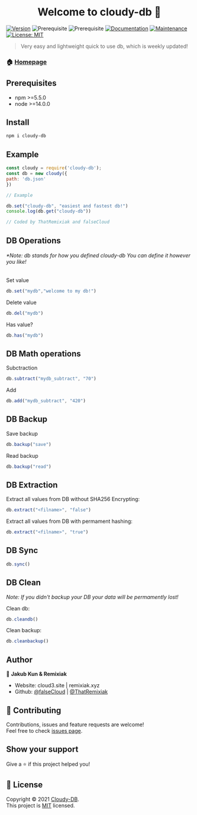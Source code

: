 <h1 align="center">Welcome to cloudy-db 👋</h1>

[![Version](https://img.shields.io/npm/v/cloudy-db.svg)](https://www.npmjs.com/package/cloudy-db)
![Prerequisite](https://img.shields.io/badge/npm-%3E%3D5.5.0-blue.svg)
![Prerequisite](https://img.shields.io/badge/node-%3E%3D14.0.0-blue.svg)
[![Documentation](https://img.shields.io/badge/documentation-yes-brightgreen.svg)](https://cloud3.site/)
[![Maintenance](https://img.shields.io/badge/Maintained%3F-yes-green.svg)](https://cloud3.site/)
[![License: MIT](https://img.shields.io/github/license/falseCloud/cloudy-db)](https://img.shields.io/github/license/falseCloud/cloudy-db)

> Very easy and lightweight quick to use db, which is weekly updated! 


### 🏠 [Homepage](https://github.com/falseCloud/cloudy-db)

## Prerequisites

- npm >=5.5.0
- node >=14.0.0

## Install

```sh
npm i cloudy-db
```

## Example
```js
const cloudy = require('cloudy-db');
const db = new cloudy({
path: 'db.json'
})

// Example

db.set("cloudy-db", "easiest and fastest db!")
console.log(db.get("cloudy-db"))

// Coded by ThatRemixiak and falseCloud
```

## DB Operations

<h6>*Note: db stands for how you defined cloudy-db 
You can define it however you like!</h6>

Set value
```js
db.set("mydb","welcome to my db!")
```
Delete value
```js
db.del("mydb")
```
Has value?
```js
db.has("mydb")
```
## DB Math operations
Subctraction
```js
db.subtract("mydb_subtract", "70")
```
Add
```js
db.add("mydb_subtract", "420")
```
## DB Backup
Save backup
```js
db.backup("save")
```
Read backup
```js 
db.backup("read")
```
## DB Extraction
Extract all values from DB without SHA256 Encrypting:
```js
db.extract("<filname>", "false")
```
Extract all values from DB with permament hashing:
```js
db.extract("<filname>", "true")
```

## DB Sync
```js
db.sync()
```

## DB Clean
*Note: If you didn't backup your DB your data will be permamently lost!*

Clean db:

```js
db.cleandb()
```
Clean backup:

```js
db.cleanbackup()
```



## Author

👤 **Jakub Kun & Remixiak**

* Website: cloud3.site | remixiak.xyz
* Github: [@falseCloud](https://github.com/falseCloud) | [@ThatRemixiak](https://github.com/ThatRemixiak)

## 🤝 Contributing

Contributions, issues and feature requests are welcome!<br />Feel free to check [issues page](https://github.com/falseCloud/cloudy-db/issues).

## Show your support

Give a ⭐️ if this project helped you!

## 📝 License

Copyright © 2021 [Cloudy-DB](https://github.com/falseCloud/cloudy-db/).<br />
This project is [MIT](https://cloud3.site/) licensed.
